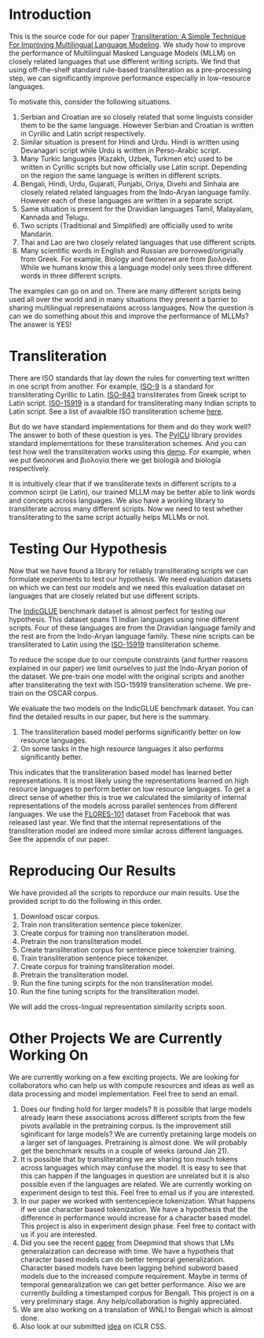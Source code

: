 # Introduction

This is the source code for our paper [Transliteration: A Simple Technique For Improving Multilingual Language Modeling](https://openreview.net/forum?id=NqDLrS73nG).
We study how to improve the performance of Multilingual Masked Language Models (MLLM) on closely related languages that use different writing scripts. We find that using off-the-shelf
standard rule-based transliteration as a pre-processing step, we can significantly improve performance especially in low-resource languages. 

To motivate this, consider the following situations.
1. Serbian and Croatian are so closely related that some linguists consider them to be the same language. However Serbian and Croatian is written in Cyrillic and Latin script respectively.
2. Similar situation is present for Hindi and Urdu. Hindi is written using Devanagari script while Urdu is written in Perso-Arabic script.
3. Many Turkic languages (Kazakh, Uzbek, Turkmen etc) used to be written in Cyrillic scripts but now officially use Latin script. Depending on the region the same language is written in different scripts.
4. Bengali, Hindi, Urdu, Gujarati, Punjabi, Oriya, Divehi and Sinhala are closely related related languages from the Indo-Aryan language family. However each of these languages are written in a separate script.
5. Same situation is present for the Dravidian languages Tamil, Malayalam, Kannada and Telugu.
6. Two scripts (Traditional and Simplified) are officially used to write Mandarin.
7. Thai and Lao are two closely related languages that use different scripts.
8. Many scientific words in English and Russian are borrowed/originally from Greek. For example, Biology and биология are from βιολογία. While we humans know this a language model only sees three different words in three different scripts.

The examples can go on and on. There are many different scripts being used all over the world and in many situations they present a barrier to sharing multilingual represenataions across languages. Now the question is can we do something about this and improve the performance of MLLMs? The answer is YES!

# Transliteration
There are ISO standards that lay down the rules for converting text written in one script from another. For example, [ISO-9](https://en.wikipedia.org/wiki/ISO_9) is a standard for transliterating Cyrillic to Latin. [ISO-843](https://en.wikipedia.org/wiki/ISO_843) transliterates from Greek script to Latin script. [ISO-15919](https://en.wikipedia.org/wiki/ISO_15919) is a standard for transliterating many Indian scripts to Latin script. See a list of avaialble ISO transliteration scheme [here](https://en.wikipedia.org/wiki/List_of_ISO_romanizations).

But do we have standard implementations for them and do they work well? The answer to both of these question is yes. The [PyICU](https://pypi.org/project/PyICU/) library provides standard implementations for these transliteration schemes. And you can test how well the transliteration works using this [demo](https://icu4c-demos.unicode.org/icu-bin/translit). For example, when we put биология and βιολογία there we get biologiâ and biología respectively.

It is intuitively clear that if we transliterate texts in different scripts to a common scirpt (ie Latin), our trained MLLM may be better able to link words and concepts across languages. We also have a working library to transliterate across many different scripts. Now we need to test whether transliterating to the same script actually helps MLLMs or not.

# Testing Our Hypothesis
Now that we have found a library for reliably transliterating scripts we can formulate experiments to test our hypothesis. We need evaluation datasets on which we can test our models and we need this evaluation dataset on languages that are closely related but use different scripts.

The [IndicGLUE](https://indicnlp.ai4bharat.org/indic-glue/) benchmark dataset is almost perfect for testing our hypothesis. This dataset spans 11 Indian languages using nine different scripts. Four of these languages are from the Dravidian language family and the rest are from the Indo-Aryan language family. These nine scripts can be transliterated to Latin using the [ISO-15919](https://en.wikipedia.org/wiki/ISO_15919) transliteration scheme.

To reduce the scope due to our compute constraints (and further reasons explained in our paper) we limit ourselves to just the Indo-Aryan porion of the dataset. We pre-train one model with the original scripts and another after transliterating the text with ISO-15919 transliteration scheme. We pre-train on the OSCAR corpus.

We evaluate the two models on the IndicGLUE benchmark dataset. You can find the detailed results in our paper, but here is the summary.

1. The transliteration based model performs significantly better on low resource languages.
2. On some tasks in the high resource languages it also performs significantly better.

This indicates that the transliteration based model has learned better representations. It is most likely using the representations learned on high resource languages to perform better on low resource languages. To get a direct sense of whether this is true we calculated the similarity of internal representations of the models across parallel sentences from different languages. We use the [FLORES-101](https://arxiv.org/abs/2106.03193) dataset from Facebook that was released last year. We find that the internal representations of the transliteration model are indeed more similar across different languages. See the appendix of our paper.

# Reproducing Our Results

We have provided all the scripts to reporduce our main results.
Use the provided script to do the following in this order.
1. Download oscar corpus.
2. Train non transliteration sentence piece tokenizer.
3. Create corpus for training non transliteration model.
4. Pretrain the non transliteration model.
5. Create transliteration corpus for sentence piece tokenzier training.
6. Train transliteration sentence piece tokenizer.
7. Create corpus for training transliteration model.
8. Pretrain the transliteration model.
9. Run the fine tuning scirpts for the non transliteration model.
10. Run the fine tuning scripts for the transliteration model.

We will add the cross-lingual representation similarity scripts soon.

# Other Projects We are Currently Working On

We are currently working on a few exciting projects. We are looking for collaborators who can help us with compute resources and ideas as well as data processing and model implementation. Feel free to send an email.

1. Does our finding hold for larger models? It is possible that large models already learn these associations across different scripts from the few pivots available in the pretraining corpus. Is the improvement still sginificant for large models? We are currently pretaining large models on a larger set of languages. Pretraining is almost done. We will probably get the benchmark results in a couple of weeks (around Jan 21).
2. It is possible that by transliterating we are sharing too much tokens across languages which may confuse the model. It is easy to see that this can happen if the languages in question are unrelated but it is also possible even if the languages are related. We are currently working on experiment design to test this. Feel free to email us if you are interested.
3. In our paper we worked with sentencepiece tokenization. What happens if we use character based tokenization. We have a hypothesis that the difference in performance would increase for a character based model. This project is also in experiment design phase. Feel free to contact with us if you are interested.
4. Did you see the recent [paper](https://nips.cc/Conferences/2021/ScheduleMultitrack?event=27434) from Deepmind that shows that LMs generalaization can decrease with time. We have a hypotheis that character based models can do better temporal generalization. Character based models have been lagging behind subword based models due to the increased compute requirement. Maybe in terms of temporal genearalization we can get better performance. Also we are currently building a timestamped corpus for Bengali. This project is on a very preliminary stage. Any help/collaboration is highly appreciated.
5. We are also working on a translation of WNLI to Bengali which is almost done.
6. Also look at our submitted [idea](https://docs.google.com/document/d/1seolfb0yeW6m1cpn7ej3Qx-5DGegwFliTJZ8nbW6wSk/) on ICLR CSS.
